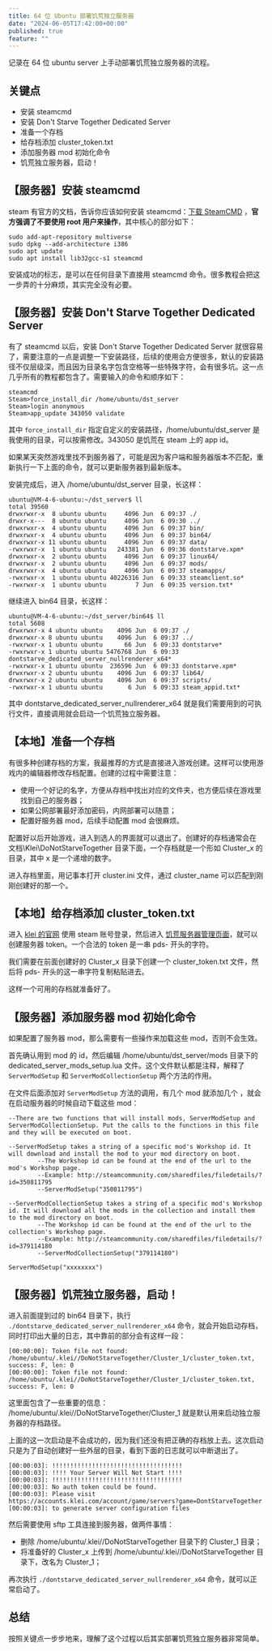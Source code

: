 ```yaml
---
title: 64 位 Ubuntu 部署饥荒独立服务器
date: "2024-06-05T17:42:00+00:00"
published: true
feature: ""
---
```


记录在 64 位 ubuntu server 上手动部署饥荒独立服务器的流程。

<!-- more -->

## 关键点

- 安装 steamcmd
- 安装 Don't Starve Together Dedicated Server
- 准备一个存档
- 给存档添加 cluster_token.txt
- 添加服务器 mod 初始化命令
- 饥荒独立服务器，启动！

## 【服务器】安装 steamcmd

steam 有官方的文档，告诉你应该如何安装 steamcmd：[下载 SteamCMD](https://developer.valvesoftware.com/wiki/SteamCMD:zh-cn#Linux) ，**官方强调了不要使用 root 用户来操作**，其中核心的部分如下：

```shell
sudo add-apt-repository multiverse
sudo dpkg --add-architecture i386
sudo apt update
sudo apt install lib32gcc-s1 steamcmd
```

安装成功的标志，是可以在任何目录下直接用 steamcmd 命令。很多教程会把这一步弄的十分麻烦，其实完全没有必要。

## 【服务器】安装 Don't Starve Together Dedicated Server

有了 steamcmd 以后，安装 Don't Starve Together Dedicated Server 就很容易了，需要注意的一点是调整一下安装路径，后续的使用会方便很多，默认的安装路径不仅层级深，而且因为目录名字包含空格等一些特殊字符，会有很多坑。这一点几乎所有的教程都包含了。需要输入的命令和顺序如下：

```shell
steamcmd
Steam>force_install_dir /home/ubuntu/dst_server
Steam>login anonymous
Steam>app_update 343050 validate
```

其中 `force_install_dir` 指定自定义的安装路径，/home/ubuntu/dst_server 是我使用的目录，可以按需修改。343050 是饥荒在 steam 上的 app id。

如果某天突然游戏里找不到服务器了，可能是因为客户端和服务器版本不匹配，重新执行一下上面的命令，就可以更新服务器到最新版本。

安装完成后，进入 /home/ubuntu/dst_server 目录，长这样：

```shell
ubuntu@VM-4-6-ubuntu:~/dst_server$ ll
total 39560
drwxrwxr-x  8 ubuntu ubuntu     4096 Jun  6 09:37 ./
drwxr-x---  8 ubuntu ubuntu     4096 Jun  6 09:30 ../
drwxrwxr-x  4 ubuntu ubuntu     4096 Jun  6 09:37 bin/
drwxrwxr-x  4 ubuntu ubuntu     4096 Jun  6 09:37 bin64/
drwxrwxr-x 11 ubuntu ubuntu     4096 Jun  6 09:37 data/
-rwxrwxr-x  1 ubuntu ubuntu   243381 Jun  6 09:36 dontstarve.xpm*
drwxrwxr-x  2 ubuntu ubuntu     4096 Jun  6 09:37 linux64/
drwxrwxr-x  2 ubuntu ubuntu     4096 Jun  6 09:37 mods/
drwxrwxr-x  4 ubuntu ubuntu     4096 Jun  6 09:37 steamapps/
-rwxrwxr-x  1 ubuntu ubuntu 40226316 Jun  6 09:33 steamclient.so*
-rwxrwxr-x  1 ubuntu ubuntu        7 Jun  6 09:35 version.txt*
```

继续进入 bin64 目录，长这样：

```shell
ubuntu@VM-4-6-ubuntu:~/dst_server/bin64$ ll
total 5608
drwxrwxr-x 4 ubuntu ubuntu    4096 Jun  6 09:37 ./
drwxrwxr-x 8 ubuntu ubuntu    4096 Jun  6 09:37 ../
-rwxrwxr-x 1 ubuntu ubuntu      66 Jun  6 09:33 dontstarve*
-rwxrwxr-x 1 ubuntu ubuntu 5476768 Jun  6 09:33 dontstarve_dedicated_server_nullrenderer_x64*
-rwxrwxr-x 1 ubuntu ubuntu  236596 Jun  6 09:33 dontstarve.xpm*
drwxrwxr-x 2 ubuntu ubuntu    4096 Jun  6 09:37 lib64/
drwxrwxr-x 2 ubuntu ubuntu    4096 Jun  6 09:37 scripts/
-rwxrwxr-x 1 ubuntu ubuntu       6 Jun  6 09:33 steam_appid.txt*
```

其中 dontstarve_dedicated_server_nullrenderer_x64 就是我们需要用到的可执行文件，直接调用就会启动一个饥荒独立服务器。

## 【本地】准备一个存档

有很多种创建存档的方案，我最推荐的方式是直接进入游戏创建。这样可以使用游戏内的编辑器修改存档配置。创建的过程中需要注意：

- 使用一个好记的名字，方便从存档中找出对应的文件夹，也方便后续在游戏里找到自己的服务器；
- 如果公网部署最好添加密码，内网部署可以随意；
- 配置好服务器 mod，后续手动配置 mod 会很麻烦。

配置好以后开始游戏，进入到选人的界面就可以退出了。创建好的存档通常会在 文档\\Klei\\DoNotStarveTogether 目录下面，一个存档就是一个形如 Cluster_x 的目录，其中 x 是一个递增的数字。

进入存档里面，用记事本打开 cluster.ini 文件，通过 cluster_name 可以匹配到刚刚创建好的那一个。

## 【本地】给存档添加 cluster_token.txt

进入 [klei 的官网](https://accounts.klei.com) 使用 steam 账号登录，然后进入 [饥荒服务器管理页面](https://accounts.klei.com/account/game/servers?game=DontStarveTogether)，就可以创建服务器 token。一个合法的 token 是一串 pds- 开头的字符。

我们需要在前面创建好的 Cluster_x 目录下创建一个 cluster_token.txt 文件，然后将 pds- 开头的这一串字符复制粘贴进去。

这样一个可用的存档就准备好了。

## 【服务器】添加服务器 mod 初始化命令

如果配置了服务器 mod，那么需要有一些操作来加载这些 mod，否则不会生效。

首先确认用到 mod 的 id，然后编辑 /home/ubuntu/dst_server/mods 目录下的 dedicated_server_mods_setup.lua 文件。这个文件默认都是注释，解释了 `ServerModSetup` 和 `ServerModCollectionSetup` 两个方法的作用。

在文件后面添加对 `ServerModSetup` 方法的调用，有几个 mod 就添加几个 ，就会在启动服务器的时候自动下载这些 mod：

```markup
--There are two functions that will install mods, ServerModSetup and ServerModCollectionSetup. Put the calls to the functions in this file and they will be executed on boot.

--ServerModSetup takes a string of a specific mod's Workshop id. It will download and install the mod to your mod directory on boot.
        --The Workshop id can be found at the end of the url to the mod's Workshop page.
        --Example: http://steamcommunity.com/sharedfiles/filedetails/?id=350811795
        --ServerModSetup("350811795")

--ServerModCollectionSetup takes a string of a specific mod's Workshop id. It will download all the mods in the collection and install them to the mod directory on boot.
        --The Workshop id can be found at the end of the url to the collection's Workshop page.
        --Example: http://steamcommunity.com/sharedfiles/filedetails/?id=379114180
        --ServerModCollectionSetup("379114180")

ServerModSetup("xxxxxxxx")
```

## 【服务器】饥荒独立服务器，启动！

进入前面提到过的 bin64 目录下，执行 `./dontstarve_dedicated_server_nullrenderer_x64` 命令，就会开始启动存档，同时打印出大量的日志，其中靠前的部分会有这样一段：

```shell
[00:00:00]: Token file not found: /home/ubuntu/.klei//DoNotStarveTogether/Cluster_1/cluster_token.txt, success: F, len: 0
[00:00:00]: Token file not found: /home/ubuntu/.klei//DoNotStarveTogether/Cluster_1/cluster_token.txt, success: F, len: 0
```

这里面包含了一些重要的信息： /home/ubuntu/.klei//DoNotStarveTogether/Cluster_1 就是默认用来启动独立服务器的存档路径。

上面的这一次启动是不会成功的，因为我们还没有把正确的存档放上去。这次启动只是为了自动创建好一些外层的目录，看到下面的日志就可以中断退出了。

```shell
[00:00:03]: !!!!!!!!!!!!!!!!!!!!!!!!!!!!!!!!!!!!
[00:00:03]: !!!! Your Server Will Not Start !!!!
[00:00:03]: !!!!!!!!!!!!!!!!!!!!!!!!!!!!!!!!!!!!
[00:00:03]: No auth token could be found.
[00:00:03]: Please visit https://accounts.klei.com/account/game/servers?game=DontStarveTogether
[00:00:03]: to generate server configuration files
```

然后需要使用 sftp 工具连接到服务器，做两件事情：

- 删除 /home/ubuntu/.klei//DoNotStarveTogether 目录下的 Cluster_1 目录；
- 将准备好的 Cluster_x 上传到 /home/ubuntu/.klei//DoNotStarveTogether 目录下，改名为 Cluster_1；

再次执行 `./dontstarve_dedicated_server_nullrenderer_x64` 命令，就可以正常启动了。

## 总结

按照关键点一步步地来，理解了这个过程以后其实部署饥荒独立服务器非常简单。

